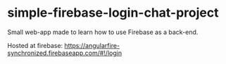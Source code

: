 # simple-firebase-login-chat-project
Small web-app made to learn how to use Firebase as a back-end.

Hosted at firebase:
https://angularfire-synchronized.firebaseapp.com/#!/login
